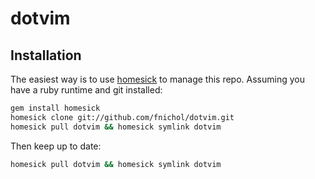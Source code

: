 # dotvim

## Installation

The easiest way is to use [homesick](http://rubygems.org/gems/homesick) to
manage this repo. Assuming you have a ruby runtime and git installed:

```sh
gem install homesick
homesick clone git://github.com/fnichol/dotvim.git
homesick pull dotvim && homesick symlink dotvim
```

Then keep up to date:

```sh
homesick pull dotvim && homesick symlink dotvim
```
